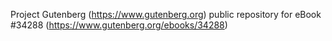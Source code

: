 Project Gutenberg (https://www.gutenberg.org) public repository for eBook #34288 (https://www.gutenberg.org/ebooks/34288)
